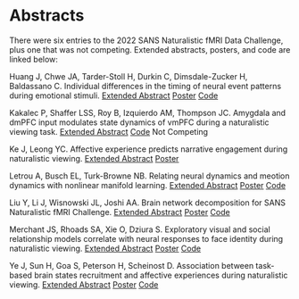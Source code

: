 # Abstracts
There were six entries to the 2022 SANS Naturalistic fMRI Data Challenge, plus one that was not competing. Extended abstracts, posters, and code are linked below:

Huang J, Chwe JA, Tarder-Stoll H, Durkin C, Dimsdale-Zucker H, Baldassano C. Individual differences in the timing of neural event patterns during emotional stimuli. [Extended Abstract](https://drive.google.com/file/d/1mIViGYYX7JEEsBwg_32zlj7T7x6XYRXJ/view?usp=sharing) [Poster](https://drive.google.com/file/d/1HKz6RO41TRN6PD_T9JcSeQ8qx7s7dbMW/view?usp=sharing) [Code](https://drive.google.com/drive/folders/1HHdZ7v8BGuIGHAo3PWi6zu84fxu-WxBM?usp=sharing)

Kakalec P, Shaffer LSS, Roy B, Izquierdo AM, Thompson JC. Amygdala and dmPFC input modulates state dynamics of vmPFC during a naturalistic viewing task. [Extended Abstract](https://drive.google.com/file/d/1jmKZsnlLM4W50a1NT7tNtRpSF_VVdpby/view?usp=sharing) [Code](https://github.com/CompSocNeuroGroup/CSNG-SANS-data-challenge.git) Not Competing

Ke J, Leong YC. Affective experience predicts narrative engagement during naturalistic viewing. [Extended Abstract](https://drive.google.com/file/d/1_wogV4tfSzYgZ9DklvkBW51JSbrYA3TV/view?usp=sharing) [Poster](https://drive.google.com/file/d/1YvghWY_p9Gl-eOJcDkQj5dU5-pt7ikmo/view?usp=sharing)

Letrou A, Busch EL, Turk-Browne NB. Relating neural dynamics and meotion dynamics with nonlinear manifold learning. [Extended Abstract](https://drive.google.com/file/d/1fH4HTb5_ezJydgbnQxh4UQXcRN9THCcJ/view?usp=sharing) [Poster](https://drive.google.com/file/d/1fdTntqzmVF-kv6s3fpgTHstdJZOCMLcC/view?usp=sharing) [Code](https://drive.google.com/drive/folders/1uUWx3VrnM1ZZEAzcoLSn3ReCUnbBUBjs)

Liu Y, Li J, Wisnowski JL, Joshi AA. Brain network decomposition for SANS Naturalistic fMRI Challenge. [Extended Abstract](https://drive.google.com/file/d/1Jhj_ELP9offcN4X_lYu_KkD1btW8xhUP/view?usp=sharing) [Poster](https://drive.google.com/file/d/1Qse-o9goB37DMvo-zHJVJAY0HJbF-4nO/view?usp=sharing) [Code](https://github.com/snapfinger/SANS22_fMRI_challenge)

Merchant JS, Rhoads SA, Xie O, Dziura S. Exploratory visual and social relationship models correlate with neural responses to face identity during naturalistic viewing. [Extended Abstract](https://drive.google.com/file/d/1NSVo-j2yYhc9An97GkMwaE7RhZ-EIWq-/view?usp=sharing) [Poster](https://drive.google.com/file/d/1nlxeUANpgpLYHHIljy6Rg2wsldfXSju7/view?usp=sharing) [Code](https://github.com/JunaidMerchant/CompSAN2022_DCteam)

Ye J, Sun H, Goa S, Peterson H, Scheinost D. Association between task-based brain states recruitment and affective experiences during naturalistic viewing. [Extended Abstract](https://drive.google.com/file/d/1gYJ-PAm4kGSmWMQYhViqJEyk61QvfEnR/view?usp=sharing) [Poster](https://drive.google.com/file/d/1YZQF3WuNNILE8ZCijj54xnANwg3tjPnA/view?usp=sharing) [Code](https://drive.google.com/drive/folders/1XiS3KDV83PPAw1m4SgysDTMry6DpE40c?usp=sharing)

